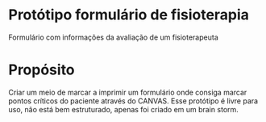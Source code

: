 # Protótipo formulário de fisioterapia

Formulário com informações da avaliação de um fisioterapeuta

# Propósito

Criar um meio de marcar a imprimir um formulário onde consiga marcar pontos críticos do paciente através do CANVAS. Esse protótipo é livre para uso, não está bem estruturado, apenas foi criado em um brain storm.
